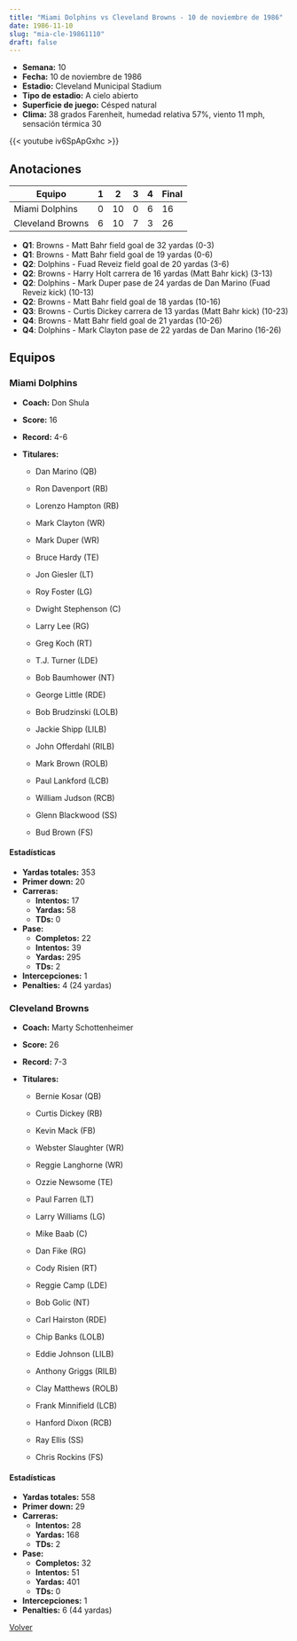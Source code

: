 ```yaml
---
title: "Miami Dolphins vs Cleveland Browns - 10 de noviembre de 1986"
date: 1986-11-10
slug: "mia-cle-19861110"
draft: false
---
```


- **Semana:** 10
- **Fecha:** 10 de noviembre de 1986
- **Estadio:** Cleveland Municipal Stadium
- **Tipo de estadio:** A cielo abierto
- **Superficie de juego:** Césped natural
- **Clima:** 38 grados Farenheit, humedad relativa 57%, viento 11 mph, sensación térmica 30


{{< youtube iv6SpApGxhc >}}


## Anotaciones
| Equipo | 1 | 2 | 3 | 4 | Final |
|--------|---|---|---|---|-------|
| Miami Dolphins  | 0 | 10 | 0 | 6  | 16 |
| Cleveland Browns  | 6 | 10 | 7 | 3  | 26 |
- **Q1**: Browns - Matt Bahr field goal de 32 yardas (0-3)
- **Q1**: Browns - Matt Bahr field goal de 19 yardas (0-6)
- **Q2**: Dolphins - Fuad Reveiz field goal de 20 yardas (3-6)
- **Q2**: Browns - Harry Holt carrera de 16 yardas (Matt Bahr kick) (3-13)
- **Q2**: Dolphins - Mark Duper pase de 24 yardas de Dan Marino (Fuad Reveiz kick) (10-13)
- **Q2**: Browns - Matt Bahr field goal de 18 yardas (10-16)
- **Q3**: Browns - Curtis Dickey carrera de 13 yardas (Matt Bahr kick) (10-23)
- **Q4**: Browns - Matt Bahr field goal de 21 yardas (10-26)
- **Q4**: Dolphins - Mark Clayton pase de 22 yardas de Dan Marino (16-26)


## Equipos


### Miami Dolphins
* **Coach:** Don Shula
* **Score:** 16
* **Record:** 4-6
* **Titulares:** 

  * Dan Marino (QB) 

  * Ron Davenport (RB) 

  * Lorenzo Hampton (RB) 

  * Mark Clayton (WR) 

  * Mark Duper (WR) 

  * Bruce Hardy (TE) 

  * Jon Giesler (LT) 

  * Roy Foster (LG) 

  * Dwight Stephenson (C) 

  * Larry Lee (RG) 

  * Greg Koch (RT) 

  * T.J. Turner (LDE) 

  * Bob Baumhower (NT) 

  * George Little (RDE) 

  * Bob Brudzinski (LOLB) 

  * Jackie Shipp (LILB) 

  * John Offerdahl (RILB) 

  * Mark Brown (ROLB) 

  * Paul Lankford (LCB) 

  * William Judson (RCB) 

  * Glenn Blackwood (SS) 

  * Bud Brown (FS) 

#### Estadísticas
* **Yardas totales:** 353
* **Primer down:** 20
* **Carreras:**
  * **Intentos:** 17
  * **Yardas:** 58
  * **TDs:** 0
* **Pase:**
  * **Completos:** 22
  * **Intentos:** 39
  * **Yardas:** 295
  * **TDs:** 2
* **Intercepciones:** 1
* **Penalties:** 4 (24 yardas)

### Cleveland Browns
* **Coach:** Marty Schottenheimer
* **Score:** 26
* **Record:** 7-3
* **Titulares:** 

  * Bernie Kosar (QB) 

  * Curtis Dickey (RB) 

  * Kevin Mack (FB) 

  * Webster Slaughter (WR) 

  * Reggie Langhorne (WR) 

  * Ozzie Newsome (TE) 

  * Paul Farren (LT) 

  * Larry Williams (LG) 

  * Mike Baab (C) 

  * Dan Fike (RG) 

  * Cody Risien (RT) 

  * Reggie Camp (LDE) 

  * Bob Golic (NT) 

  * Carl Hairston (RDE) 

  * Chip Banks (LOLB) 

  * Eddie Johnson (LILB) 

  * Anthony Griggs (RILB) 

  * Clay Matthews (ROLB) 

  * Frank Minnifield (LCB) 

  * Hanford Dixon (RCB) 

  * Ray Ellis (SS) 

  * Chris Rockins (FS) 

#### Estadísticas
* **Yardas totales:** 558
* **Primer down:** 29
* **Carreras:**
  * **Intentos:** 28
  * **Yardas:** 168
  * **TDs:** 2
* **Pase:**
  * **Completos:** 32
  * **Intentos:** 51
  * **Yardas:** 401
  * **TDs:** 0
* **Intercepciones:** 1
* **Penalties:** 6 (44 yardas)


[Volver](/historia/1986)
